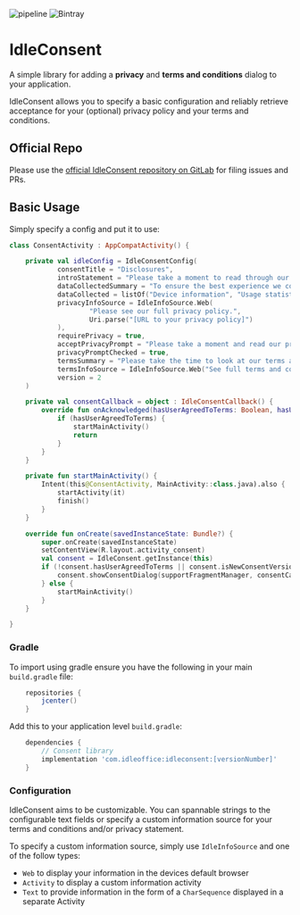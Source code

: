 ![pipeline](https://gitlab.com/dan-0/idleconsent/badges/master/build.svg?sanitize=true)
![Bintray](https://img.shields.io/bintray/v/idleoffice/IdleConsent/idleconsent.svg)

# IdleConsent
A simple library for adding a **privacy** and **terms and conditions** dialog
to your application.

IdleConsent allows you to specify a basic configuration and reliably retrieve acceptance for your 
(optional) privacy policy and your terms and conditions.

## Official Repo
Please use the [official IdleConsent repository on GitLab](https://gitlab.com/dan-0/idleconsent/)
for filing issues and PRs.

## Basic Usage

Simply specify a config and put it to use:

```kotlin
class ConsentActivity : AppCompatActivity() {

    private val idleConfig = IdleConsentConfig(
            consentTitle = "Disclosures",
            introStatement = "Please take a moment to read through our privacy disclosure and terms of service.",
            dataCollectedSummary = "To ensure the best experience we collect the following anonymized user data to inform uf of crashes and how our users interact with the app:",
            dataCollected = listOf("Device information", "Usage statistics", "Advertising ID"),
            privacyInfoSource = IdleInfoSource.Web(
                    "Please see our full privacy policy.",
                    Uri.parse("[URL to your privacy policy]")
            ),
            requirePrivacy = true,
            acceptPrivacyPrompt = "Please take a moment and read our privacy policy",
            privacyPromptChecked = true,
            termsSummary = "Please take the time to look at our terms and conditions:",
            termsInfoSource = IdleInfoSource.Web("See full terms and conditions", Uri.parse("URL to your terms and conditions")),
            version = 2
    )

    private val consentCallback = object : IdleConsentCallback() {
        override fun onAcknowledged(hasUserAgreedToTerms: Boolean, hasUserAgreedToPrivacy: Boolean) {
            if (hasUserAgreedToTerms) {
                startMainActivity()
                return
            }
        }
    }

    private fun startMainActivity() {
        Intent(this@ConsentActivity, MainActivity::class.java).also {
            startActivity(it)
            finish()
        }
    }

    override fun onCreate(savedInstanceState: Bundle?) {
        super.onCreate(savedInstanceState)
        setContentView(R.layout.activity_consent)
        val consent = IdleConsent.getInstance(this)
        if (!consent.hasUserAgreedToTerms || consent.isNewConsentVersion(2)) {
            consent.showConsentDialog(supportFragmentManager, consentCallback, idleConfig)
        } else {
            startMainActivity()
        }
    }

}
```

### Gradle
To import using gradle ensure you have the following in your main `build.gradle` file:
```groovy
    repositories {
        jcenter()
    }
```

Add this to your application level `build.gradle`:
```groovy
    dependencies {
        // Consent library
        implementation 'com.idleoffice:idleconsent:[versionNumber]'
    }
```

### Configuration

IdleConsent aims to be customizable. You can spannable strings to the configurable text fields or specify a custom
information source for your terms and conditions and/or privacy statement.

To specify a custom information source, simply use `IdleInfoSource` and one of the follow types:
* `Web` to display your information in the devices default browser
* `Activity` to display a custom information activity
* `Text` to provide information in the form of a `CharSequence` displayed in a separate Activity